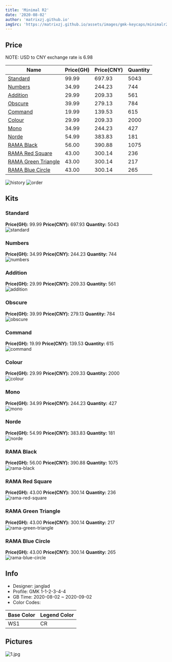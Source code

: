 ```yaml
---
title: 'Minimal R2'
date: '2020-08-02'
author: 'matrixzj.github.io'
imgSrc: 'https://matrixzj.github.io/assets/images/gmk-keycaps/minimalr2/rendering_pics/1.jpg'
---
```

Price
-----

NOTE: USD to CNY exchange rate is 6.98

| Name | Price(GH) | Price(CNY) | Quantity |
| --- | --- | --- | --- |
| [Standard](https://matrixzj.github.io/docs/gmk-keycaps/Minimal-R2/#standard) | 99.99 | 697.93 | 5043 |
| [Numbers](https://matrixzj.github.io/docs/gmk-keycaps/Minimal-R2/#numbers) | 34.99 | 244.23 | 744 |
| [Addition](https://matrixzj.github.io/docs/gmk-keycaps/Minimal-R2/#addition) | 29.99 | 209.33 | 561 |
| [Obscure](https://matrixzj.github.io/docs/gmk-keycaps/Minimal-R2/#obscure) | 39.99 | 279.13 | 784 |
| [Command](https://matrixzj.github.io/docs/gmk-keycaps/Minimal-R2/#command) | 19.99 | 139.53 | 615 |
| [Colour](https://matrixzj.github.io/docs/gmk-keycaps/Minimal-R2/#colour) | 29.99 | 209.33 | 2000 |
| [Mono](https://matrixzj.github.io/docs/gmk-keycaps/Minimal-R2/#mono) | 34.99 | 244.23 | 427 |
| [Norde](https://matrixzj.github.io/docs/gmk-keycaps/Minimal-R2/#norde) | 54.99 | 383.83 | 181 |
| [RAMA Black](https://matrixzj.github.io/docs/gmk-keycaps/Minimal-R2/#rama-black) | 56.00 | 390.88 | 1075 |
| [RAMA Red Square](https://matrixzj.github.io/docs/gmk-keycaps/Minimal-R2/#rama-red-square) | 43.00 | 300.14 | 236 |
| [RAMA Green Triangle](https://matrixzj.github.io/docs/gmk-keycaps/Minimal-R2/#rama-green-triangle) | 43.00 | 300.14 | 217 |
| [RAMA Blue Circle](https://matrixzj.github.io/docs/gmk-keycaps/Minimal-R2/#rama-blue-circle) | 43.00 | 300.14 | 265 |

![history](https://matrixzj.github.io/assets/images/gmk-keycaps/minimalr2/history.png) ![order](https://matrixzj.github.io/assets/images/gmk-keycaps/minimalr2/order.png)

[](https://matrixzj.github.io/docs/gmk-keycaps/Minimal-R2/#kits)Kits
--------------------------------------------------------------------

### [](https://matrixzj.github.io/docs/gmk-keycaps/Minimal-R2/#standard)Standard

**Price(GH):** 99.99 **Price(CNY):** 697.93 **Quantity:** 5043\
![standard](https://matrixzj.github.io/assets/images/gmk-keycaps/minimalr2/kits_pics/standard.jpg)

### [](https://matrixzj.github.io/docs/gmk-keycaps/Minimal-R2/#numbers)Numbers

**Price(GH):** 34.99 **Price(CNY):** 244.23 **Quantity:** 744\
![numbers](https://matrixzj.github.io/assets/images/gmk-keycaps/minimalr2/kits_pics/numbers.jpg)

### [](https://matrixzj.github.io/docs/gmk-keycaps/Minimal-R2/#addition)Addition

**Price(GH):** 29.99 **Price(CNY):** 209.33 **Quantity:** 561\
![addition](https://matrixzj.github.io/assets/images/gmk-keycaps/minimalr2/kits_pics/addition.jpg)

### [](https://matrixzj.github.io/docs/gmk-keycaps/Minimal-R2/#obscure)Obscure

**Price(GH):** 39.99 **Price(CNY):** 279.13 **Quantity:** 784\
![obscure](https://matrixzj.github.io/assets/images/gmk-keycaps/minimalr2/kits_pics/obscure.jpg)

### [](https://matrixzj.github.io/docs/gmk-keycaps/Minimal-R2/#command)Command

**Price(GH):** 19.99 **Price(CNY):** 139.53 **Quantity:** 615\
![command](https://matrixzj.github.io/assets/images/gmk-keycaps/minimalr2/kits_pics/command.jpg)

### [](https://matrixzj.github.io/docs/gmk-keycaps/Minimal-R2/#colour)Colour

**Price(GH):** 29.99 **Price(CNY):** 209.33 **Quantity:** 2000\
![colour](https://matrixzj.github.io/assets/images/gmk-keycaps/minimalr2/kits_pics/colour.jpg)

### [](https://matrixzj.github.io/docs/gmk-keycaps/Minimal-R2/#mono)Mono

**Price(GH):** 34.99 **Price(CNY):** 244.23 **Quantity:** 427\
![mono](https://matrixzj.github.io/assets/images/gmk-keycaps/minimalr2/kits_pics/mono.jpg)

### [](https://matrixzj.github.io/docs/gmk-keycaps/Minimal-R2/#norde)Norde

**Price(GH):** 54.99 **Price(CNY):** 383.83 **Quantity:** 181\
![norde](https://matrixzj.github.io/assets/images/gmk-keycaps/minimalr2/kits_pics/norde.jpg)

### [](https://matrixzj.github.io/docs/gmk-keycaps/Minimal-R2/#rama-black)RAMA Black

**Price(GH):** 56.00 **Price(CNY):** 390.88 **Quantity:** 1075\
![rama-black](https://matrixzj.github.io/assets/images/gmk-keycaps/minimalr2/kits_pics/rama-black.png)

### [](https://matrixzj.github.io/docs/gmk-keycaps/Minimal-R2/#rama-red-square)RAMA Red Square

**Price(GH):** 43.00 **Price(CNY):** 300.14 **Quantity:** 236\
![rama-red-square](https://matrixzj.github.io/assets/images/gmk-keycaps/minimalr2/kits_pics/rama-red-square.png)

### [](https://matrixzj.github.io/docs/gmk-keycaps/Minimal-R2/#rama-green-triangle)RAMA Green Triangle

**Price(GH):** 43.00 **Price(CNY):** 300.14 **Quantity:** 217\
![rama-green-triangle](https://matrixzj.github.io/assets/images/gmk-keycaps/minimalr2/kits_pics/rama-green-triangle.png)

### [](https://matrixzj.github.io/docs/gmk-keycaps/Minimal-R2/#rama-blue-circle)RAMA Blue Circle

**Price(GH):** 43.00 **Price(CNY):** 300.14 **Quantity:** 265\
![rama-blue-circle](https://matrixzj.github.io/assets/images/gmk-keycaps/minimalr2/kits_pics/rama-blue-circle.png)

[](https://matrixzj.github.io/docs/gmk-keycaps/Minimal-R2/#info)Info
--------------------------------------------------------------------

-   Designer: janglad
-   Profile: GMK 1-1-2-3-4-4
-   GB Time: 2020-08-02 ~ 2020-09-02
-   Color Codes:

| Base Color | Legend Color |
| --- | --- |
| WS1 | CR |

[](https://matrixzj.github.io/docs/gmk-keycaps/Minimal-R2/#pictures)Pictures
----------------------------------------------------------------------------

![1.jpg](https://matrixzj.github.io/assets/images/gmk-keycaps/minimalr2/rendering_pics/1.jpg)